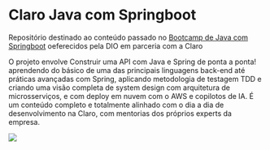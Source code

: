 # Claro Java com Springboot
Repositório destinado ao conteúdo passado no [Bootcamp de Java com Springboot](https://web.dio.me/track/coding-the-future-claro-java-spring-boot) oeferecidos pela DIO em parceria com a Claro

O projeto envolve Construir uma API com Java e Spring de ponta a ponta!
aprendendo do básico de uma das principais linguagens back-end até práticas avançadas com Spring, aplicando metodologia de testagem TDD e criando uma visão completa de system design com arquitetura de microsserviços, e com deploy em nuvem com o AWS e copilotos de IA.
É um conteúdo completo e totalmente alinhado com o dia a dia de desenvolvimento na Claro, com mentorias dos próprios experts da empresa.

<img align="center" src="https://hermes.dio.me/tracks/c90e7979-b807-4941-895a-8d85564b142e.png">
